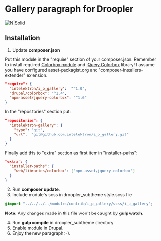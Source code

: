 # Gallery paragraph for Droopler #
[![N|Solid](http://intelektron.pl/logo.svg)](http://intelektron.pl)

## Installation ##

1. Update **composer.json**

Put this module in the "require" section of your composer.json. Remember to install required [Colorbox module](https://www.drupal.org/project/colorbox) and [jQuery Colorbox](https://github.com/jackmoore/colorbox) library! I assume you have configured asset-packagist.org and "composer-installers-extender" extension.

```json
"require": {
  "intelektron/i_p_gallery":  "^1.0",
  "drupal/colorbox": "^1.4",
  "npm-asset/jquery-colorbox": "^1.6"
}
```

In the "repositories" section put:

```json
"repositories": {
  "intelektron-gallery": {
    "type": "git",
    "url":  "git@github.com:intelektron/i_p_gallery.git"
  }
}
```

Finally add this to "extra" section as first item in "installer-paths":

```json
"extra": {
  "installer-paths": {
    "web/libraries/colorbox": ["npm-asset/jquery-colorbox"]
  }
}
```

2. Run **composer update**.
3. Include module's scss in droopler_subtheme style.scss file

```scss
@import "../../../../modules/contrib/i_p_gallery/scss/i_p_gallery";
```

**Note**: Any changes made in this file won't be caught by **gulp watch**.

4. Run **gulp compile** in droopler_subtheme directory
5. Enable module in Drupal.
6. Enjoy the new paragraph :-).
